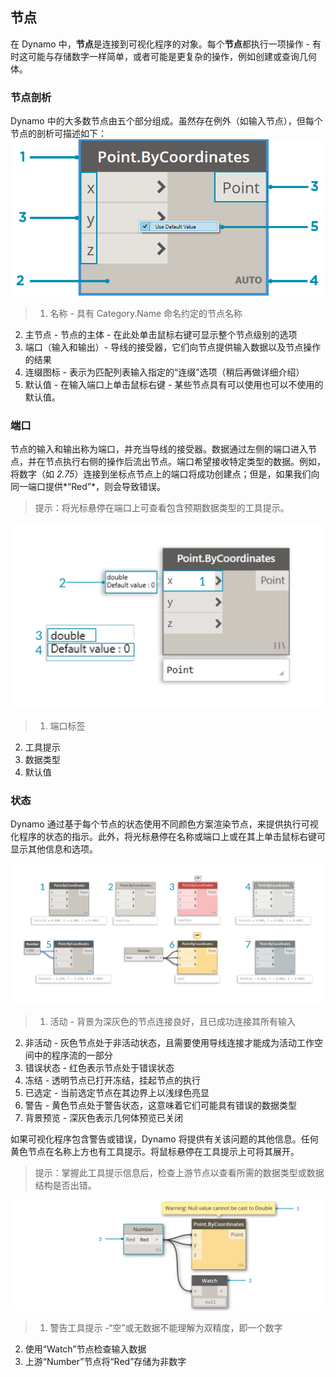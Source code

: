 

## 节点

在 Dynamo 中，**节点**是连接到可视化程序的对象。每个**节点**都执行一项操作 - 有时这可能与存储数字一样简单，或者可能是更复杂的操作，例如创建或查询几何体。

### 节点剖析

Dynamo 中的大多数节点由五个部分组成。虽然存在例外（如输入节点），但每个节点的剖析可描述如下：![节点受控关键点坐标点](images/3-1/00-AnatomyOfANode.png)

> 1. 名称 - 具有 Category.Name 命名约定的节点名称
2. 主节点 - 节点的主体 - 在此处单击鼠标右键可显示整个节点级别的选项
3. 端口（输入和输出）- 导线的接受器，它们向节点提供输入数据以及节点操作的结果
4. 连缀图标 - 表示为匹配列表输入指定的“连缀”选项（稍后再做详细介绍）
5. 默认值 - 在输入端口上单击鼠标右键 - 某些节点具有可以使用也可以不使用的默认值。

### 端口

节点的输入和输出称为端口，并充当导线的接受器。数据通过左侧的端口进入节点，并在节点执行右侧的操作后流出节点。端口希望接收特定类型的数据。例如，将数字（如 *2.75*）连接到坐标点节点上的端口将成功创建点；但是，如果我们向同一端口提供*“Red”*，则会导致错误。

> 提示：将光标悬停在端口上可查看包含预期数据类型的工具提示。

![Port Labels-Point by Coordinates](images/3-1/01-Ports.png)

> 1. 端口标签
2. 工具提示
3. 数据类型
4. 默认值

### 状态

Dynamo 通过基于每个节点的状态使用不同颜色方案渲染节点，来提供执行可视化程序的状态的指示。此外，将光标悬停在名称或端口上或在其上单击鼠标右键可显示其他信息和选项。

![状态](images/3-1/02-States2.png)

> 1. 活动 - 背景为深灰色的节点连接良好，且已成功连接其所有输入
2. 非活动 - 灰色节点处于非活动状态，且需要使用导线连接才能成为活动工作空间中的程序流的一部分
3. 错误状态 - 红色表示节点处于错误状态
4. 冻结 - 透明节点已打开冻结，挂起节点的执行
5. 已选定 - 当前选定节点在其边界上以浅绿色亮显
6. 警告 - 黄色节点处于警告状态，这意味着它们可能具有错误的数据类型
7. 背景预览 - 深灰色表示几何体预览已关闭

如果可视化程序包含警告或错误，Dynamo 将提供有关该问题的其他信息。任何黄色节点在名称上方也有工具提示。将鼠标悬停在工具提示上可将其展开。

> 提示：掌握此工具提示信息后，检查上游节点以查看所需的数据类型或数据结构是否出错。

![Node Errors Tooltip](images/3-1/03-WarningTooltip.jpg)

> 1. 警告工具提示 -“空”或无数据不能理解为双精度，即一个数字
2. 使用“Watch”节点检查输入数据
3. 上游“Number”节点将“Red”存储为非数字

